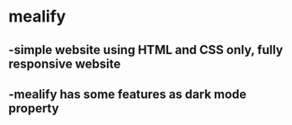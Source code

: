 # mealify
## -simple website using HTML and CSS only, fully responsive website 
## -mealify has some features as dark mode property
